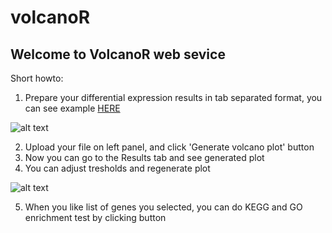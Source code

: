 # volcanoR
## Welcome to VolcanoR web sevice
Short howto:

1. Prepare your differential expression results in tab separated format, you can see example [HERE](https://raw.githubusercontent.com/vovalive/volcanoR/master/res2_GSE70213.txt)

![alt text](https://github.com/vovalive/volcanoR/raw/master/www/samplefile.png "samplefile")

2. Upload your file on left panel, and click 'Generate volcano plot' button
3. Now you can go to the Results tab and see generated plot
4. You can adjust tresholds and regenerate plot

![alt text](https://github.com/vovalive/volcanoR/raw/master/www/sampleplot.png "sampleplot")

5. When you like list of genes you selected, you can do KEGG and GO enrichment test by clicking button
